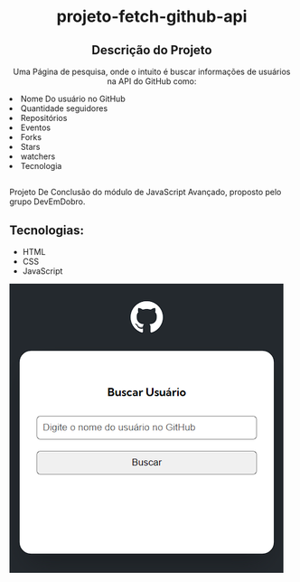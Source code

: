 <h1 align="center">projeto-fetch-github-api</h1>
<h2 align="center">Descrição do Projeto</h2>

<p align="center">Uma Página de pesquisa, onde o intuito é buscar informações de usuários na API do GitHub como:
<li> Nome Do usuário no GitHub</li>
<li> Quantidade seguidores </li>
<li> Repositórios  </li>
<li> Eventos </li>
<li> Forks </li>
<li> Stars </li>
<li> watchers </li>
<li> Tecnologia </li>

##
Projeto De Conclusão do módulo de JavaScript Avançado, proposto pelo grupo DevEmDobro.</p>

## Tecnologias:

- HTML
- CSS
- JavaScript


![Alt text](<src/Img/Captura de tela 2024-01-23 185953.png>)
